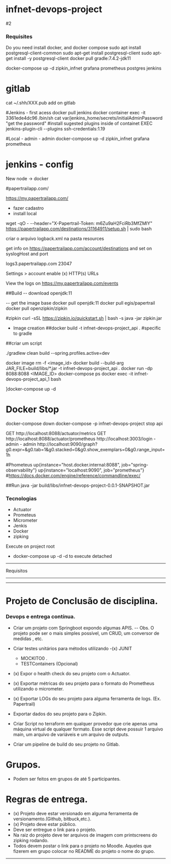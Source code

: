 # infnet-devops-project

#2

### Requisites
  Do you need install docker, and docker compose
  sudo apt install postgresql-client-common
  sudo apt-get install postgresql-client
  sudo apt-get install -y postgresql-client
  docker pull gradle:7.4.2-jdk11

docker-compose up -d zipkin_infnet grafana prometheus postgres jenkins


# gitlab
cat ~/.shh/XXX.pub 
add on gitlab


#Jenkins - first acess
docker pull jenkins
docker container exec -it 3361ede4dc96 /bin/sh
cat var/jenkins_home/secrets/initialAdminPassword
"get the password"
#install sugested plugins inside of containet EXEC
jenkins-plugin-cli --plugins ssh-credentials:1.19

#Local - admin - admin
docker-compose up -d zipkin_infnet grafana prometheus

# jenkins - config
New node -> docker


#papertrailapp.com/

https://my.papertrailapp.com/

- fazer cadastro
- install local

wget -qO - --header="X-Papertrail-Token: m6Zu9aH2FciRb3MfZMlY" https://papertrailapp.com/destinations/31164911/setup.sh | sudo bash

criar o arquivo logback.xml na pasta resources

get info on https://papertrailapp.com/account/destinations
and set on syslogHost and port

<syslogHost>logs3.papertrailapp.com</syslogHost>
<port>23047</port>

Settings > account 
 enable (x) HTTP(s) URLs

View the logs on https://my.papertrailapp.com/events

##Build
-- download openjdk:11

-- get the image base
docker pull openjdk:11
docker pull egis/papertrail
docker pull openzipkin/zipkin

#zipkin
curl -sSL https://zipkin.io/quickstart.sh | bash -s
java -jar zipkin.jar


- Image creation
##docker build -t infnet-devops-project_api  .
#specific to gradle

##criar um script

./gradlew clean build
--spring.profiles.active=dev

docker image rm -f <image_id>
docker build --build-arg JAR_FILE=build/libs/\*.jar -t infnet-devops-project_api  .
docker run -dp 8088:8088 <IMAGE_ID>
docker-compose ps
docker exec -it infnet-devops-project_api_1 bash

]docker-compose up -d

# Docker Stop
docker-compose down
docker-compose -p infnet-devops-project stop api

GET http://localhost:8088/actuator/metrics
GET http://localhost:8088/actuator/prometheus
http://localhost:3003/login - admin - admin
http://localhost:9090/graph?g0.expr=&g0.tab=1&g0.stacked=0&g0.show_exemplars=0&g0.range_input=1h

#Phometeus
up{instance="host.docker.internal:8088", job="spring-observability"}
up{instance="localhost:9090", job="prometheus"}
#https://docs.docker.com/engine/reference/commandline/exec/

##Run
java -jar build/libs/infnet-devops-project-0.0.1-SNAPSHOT.jar

### Tecnologias

 - Actuator
 - Prometeus
 - Micrometer
 - Jenkis
 - Docker
 - zipking

 Execute on project root

 - docker-compose up -d
 -d to execute detached

****
Requisitos
****
****

# Projeto de Conclusão de disciplina.
### Devops e entrega contínua.

- Criar um projeto com Springboot expondo algumas APIS.
  -- Obs. O projeto pode ser o mais simples possível, um CRUD, um conversor de medidas , etc.

- Criar testes unitários para métodos utilizando
    -(x) JUNIT 
    -  MOCKITO0 .
    - TESTContainers (Opcional)

- (x) Expor o health check do seu projeto com o Actuator.
- (x) Exportar métricas do seu projeto para o formato do Prometheus utilizando o micrometer.
- (x) Exportar LOGs do seu projeto para alguma ferramenta de logs. (Ex. Papertrail)
- Exportar dados do seu projeto para o Zipkin.
- Criar Script no terraform em qualquer provedor que crie apenas uma máquina virtual de qualquer formato. Esse script deve possuir 1 arquivo main, um arquivo de variáveis e um arquivo de outputs.

- Criar um pipeline de build do seu projeto no Gitlab.
# Grupos.
- Podem ser feitos em grupos de até 5 participantes.
# Regras de entrega.

- (x) Projeto deve estar versionado em alguma ferramenta de versionamento.(Github, bitbuck,etc.).
- (x) Projeto deve estar público.
- Deve ser entregue o link para o projeto.
- Na raiz do projeto deve ter arquivos de imagem com printscreens do zipking rodando.
- Todos devem postar o link para o projeto no Moodle. Aqueles que fizerem em grupo colocar no README do projeto o nome do grupo.
****
